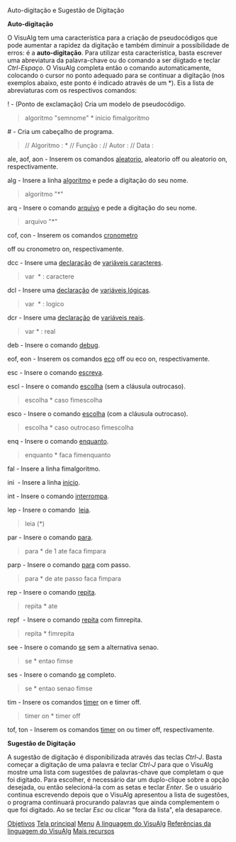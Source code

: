 Auto-digitação e Sugestão de Digitação

**Auto-digitação**

O VisuAlg tem uma característica para a criação de pseudocódigos que
pode aumentar a rapidez da digitação e também diminuir a possibilidade
de erros: é a **auto-digitação**. Para utilizar esta característica,
basta escrever uma abreviatura da palavra-chave ou do comando a ser
diigtado e teclar *Ctrl-Espaço*. O VisuAlg completa então o comando
automaticamente, colocando o cursor no ponto adequado para se continuar
a digitação (nos exemplos abaixo, este ponto é indicado através de um
\*). Eis a lista de abreviaturas com os respectivos comandos:

! - (Ponto de exclamação) Cria um modelo de pseudocódigo.

> algoritmo "semnome"
> \*
> inicio
> fimalgoritmo

\# - Cria um cabeçalho de programa.

> // Algoritmo : \*
> // Função :
> // Autor :
> // Data :

ale, aof, aon - Inserem os comandos [aleatorio](linguagem4.htm.md#aleatorio), aleatorio off ou aleatorio on,
respectivamente.

alg - Insere a linha [algoritmo](linguagem.htm.md#algoritmo) e pede a digitação do seu nome.

> algoritmo "\*"

arq - Insere o comando [arquivo](linguagem4.htm.md#arquivo) e pede a digitação do seu nome.

> arquivo "\*"

cof, con - Inserem os comandos [cronometro](linguagem4.htm.md#cronometro)

off ou cronometro on, respectivamente.

dcc - Insere uma [declaração](linguagem.htm.md#declare) de [variáveis caracteres](linguagem.htm.md#tipos).

> var  \* : caractere

dcl - Insere uma [declaração](linguagem.htm.md#var) de [variáveis lógicas](linguagem.htm.md#tipos).

> var  \* : logico

dcr - Insere uma [declaração](linguagem.htm.md#var) de [variáveis reais](linguagem.htm.md#tipos).

> var \* : real

deb - Insere o comando [debug](linguagem4.htm.md#debug).

eof, eon - Inserem os comandos [eco](linguagem4.htm.md#eco) off ou eco on, respectivamente.

esc - Insere o comando [escreva](linguagem2.htm.md#escreva).

escl - Insere o comando [escolha](linguagem2.htm.md#escolha) (sem a cláusula outrocaso).

> escolha \*
> caso
> fimescolha

esco - Insere o comando [escolha](linguagem2.htm.md#escolha) (com a cláusula outrocaso).

> escolha \*
> caso
> outrocaso
> fimescolha

enq - Insere o comando [enquanto](linguagem3.htm.md#enquanto).

> enquanto \* faca
> fimenquanto

fal - Insere a linha fimalgoritmo.

ini  - Insere a linha [inicio](linguagem.htm.md#algoritmo).

int - Insere o comando [interrompa](linguagem3.htm.md#interrompa).

lep - Insere o comando  [leia](linguagem2.htm.md#leia).

> leia (\*)

par - Insere o comando [para](linguagem3.htm.md#para).

> para \* de 1 ate faca
> fimpara

parp - Insere o comando [para](linguagem3.htm.md#para) com passo.

> para \* de ate passo faca
> fimpara

rep - Insere o comando [repita](linguagem3.htm.md#repita).

> repita
> \*
> ate

repf  - Insere o comando [repita](linguagem3.htm.md#repita) com fimrepita.

> repita
> \*
> fimrepita

see - Insere o comando [se](linguagem2.htm.md#se) sem a alternativa senao.

> se \* entao
> fimse

ses - Insere o comando [se](linguagem2.htm.md#se) completo.

> se \* entao
> senao
> fimse

tim - Insere os comandos [timer](linguagem4.htm.md#timer) on e timer off.

> timer on
> \*
> timer off

tof, ton - Inserem os comandos [timer](linguagem4.htm.md#timer) on ou timer
off, respectivamente.

**Sugestão de Digitação**

A sugestão de digitação é disponibilizada através das teclas *Ctrl-J*. Basta começar a digitação de uma palavra e teclar *Ctrl-J* para que o VisuAlg mostre uma lista com sugestões de palavras-chave que completam o que foi digitado. Para escolher, é necessário dar um duplo-clique sobre a opção desejada, ou então selecioná-la com as setas e teclar *Enter*. Se o usuário continua escrevendo depois que o VisuAlg apresentou a lista de sugestões, o programa continuará procurando palavras que ainda complementem o que foi digitado. Ao se teclar *Esc* ou clicar "fora da lista", ela desaparece.

[Objetivos](objetivos.htm.md)
[Tela principal](telaprin.htm.md)
[Menu](menu.htm.md)
[A linguagem do VisuAlg](linguagem.htm.md)
[Referências da linguagem do VisuAlg](refer.htm.md)
[Mais recursos](autocomp.htm.md)